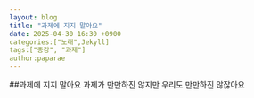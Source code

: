 ```yaml
---
layout: blog
title: "과제에 지지 말아요"
date: 2025-04-30 16:30 +0900
categories:["노래",Jekyll]
tags:["종강", "과제"]
author:paparae
---
```

##과제에 지지 말아요
과제가 만만하진 않지만
우리도 만만하진 않잖아요
